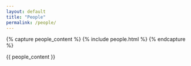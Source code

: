 ```yaml
---
layout: default
title: "People"
permalink: /people/
---
```


{% capture people_content %}
  {% include people.html %}
{% endcapture %}

{{ people_content }}
